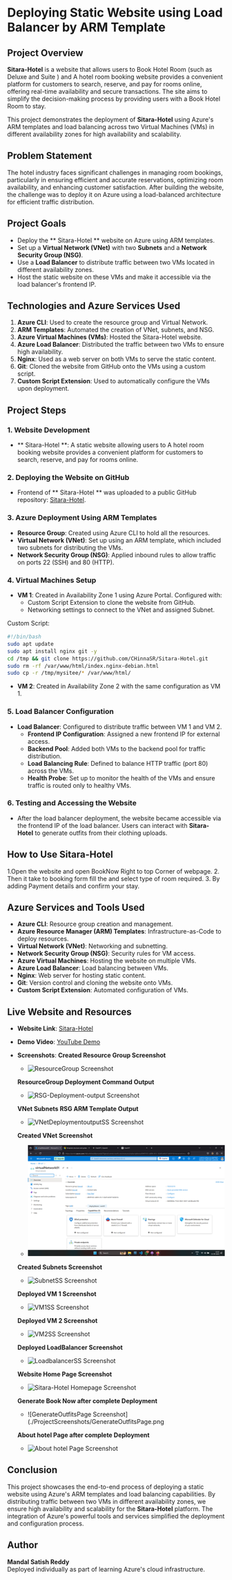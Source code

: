 # Deploying Static Website using Load Balancer by ARM Template

## Project Overview

**Sitara-Hotel** is a website that allows users to Book Hotel Room  (such as Deluxe and Suite ) and A hotel room booking website provides a convenient platform for customers to search, reserve, and pay for rooms online, offering real-time availability and secure transactions. The site aims to simplify the decision-making process by providing users with a Book Hotel Room to stay. 

This project demonstrates the deployment of **Sitara-Hotel** using Azure's ARM templates and load balancing across two Virtual Machines (VMs) in different availability zones for high availability and scalability.

## Problem Statement

The hotel industry faces significant challenges in managing room bookings, particularly in ensuring efficient and accurate reservations, optimizing room availability, and enhancing customer satisfaction. After building the website, the challenge was to deploy it on Azure using a load-balanced architecture for efficient traffic distribution.

## Project Goals

- Deploy the ** Sitara-Hotel ** website on Azure using ARM templates.
- Set up a **Virtual Network (VNet)** with two **Subnets** and a **Network Security Group (NSG)**.
- Use a **Load Balancer** to distribute traffic between two VMs located in different availability zones.
- Host the static website on these VMs and make it accessible via the load balancer's frontend IP.

## Technologies and Azure Services Used

1. **Azure CLI**: Used to create the resource group and Virtual Network.
2. **ARM Templates**: Automated the creation of VNet, subnets, and NSG.
3. **Azure Virtual Machines (VMs)**: Hosted the Sitara-Hotel website.
4. **Azure Load Balancer**: Distributed the traffic between two VMs to ensure high availability.
5. **Nginx**: Used as a web server on both VMs to serve the static content.
6. **Git**: Cloned the website from GitHub onto the VMs using a custom script.
7. **Custom Script Extension**: Used to automatically configure the VMs upon deployment.

## Project Steps

### 1. Website Development
- ** Sitara-Hotel **: A static website allowing users to A hotel room booking website provides a convenient platform for customers to search, reserve, and pay for rooms online.

### 2. Deploying the Website on GitHub
- Frontend of  ** Sitara-Hotel ** was uploaded to a public GitHub repository: [Sitara-Hotel](https://github.com/CHinnaSR/Sitara-Hotel.git).

### 3. Azure Deployment Using ARM Templates
- **Resource Group**: Created using Azure CLI to hold all the resources.
- **Virtual Network (VNet)**: Set up using an ARM template, which included two subnets for distributing the VMs.
- **Network Security Group (NSG)**: Applied inbound rules to allow traffic on ports 22 (SSH) and 80 (HTTP).
  
### 4. Virtual Machines Setup
- **VM 1**: Created in Availability Zone 1 using Azure Portal. Configured with:
  - Custom Script Extension to clone the website from GitHub.
  - Networking settings to connect to the VNet and assigned Subnet.
  
 Custom Script:
  ```bash
  #!/bin/bash
  sudo apt update
  sudo apt install nginx git -y
  cd /tmp && git clone https://github.com/CHinnaSR/Sitara-Hotel.git
  sudo rm -rf /var/www/html/index.nginx-debian.html
  sudo cp -r /tmp/mysitee/* /var/www/html/
  ```
- **VM 2**: Created in Availability Zone 2 with the same configuration as VM 1.

### 5. Load Balancer Configuration
- **Load Balancer**: Configured to distribute traffic between VM 1 and VM 2.
  - **Frontend IP Configuration**: Assigned a new frontend IP for external access.
  - **Backend Pool**: Added both VMs to the backend pool for traffic distribution.
  - **Load Balancing Rule**: Defined to balance HTTP traffic (port 80) across the VMs.
  - **Health Probe**: Set up to monitor the health of the VMs and ensure traffic is routed only to healthy VMs.

### 6. Testing and Accessing the Website
- After the load balancer deployment, the website became accessible via the frontend IP of the load balancer. Users can interact with **Sitara-Hotel** to generate outfits from their clothing uploads.

## How to Use Sitara-Hotel

1.Open the website and open BookNow Right to top Corner of webpage.
2. Then it take to booking form fill the  and select type of room required.
3. By adding Payment details and confirm your stay.

## Azure Services and Tools Used

- **Azure CLI**: Resource group creation and management.
- **Azure Resource Manager (ARM) Templates**: Infrastructure-as-Code to deploy resources.
- **Virtual Network (VNet)**: Networking and subnetting.
- **Network Security Group (NSG)**: Security rules for VM access.
- **Azure Virtual Machines**: Hosting the website on multiple VMs.
- **Azure Load Balancer**: Load balancing between VMs.
- **Nginx**: Web server for hosting static content.
- **Git**: Version control and cloning the website onto VMs.
- **Custom Script Extension**: Automated configuration of VMs.

## Live Website and Resources

- **Website Link**: [Sitara-Hotel](https://github.com/CHinnaSR/Sitara-Hotel.git)
- **Demo Video**: [YouTube Demo](https://youtube.com/example)
- **Screenshots**:
  **Created Resource Group Screenshot**
  - ![ResourceGroup Screenshot](https://github.com/CHinnaSR/Sitara-Hotel/blob/main/Screenshot%20ResourceGroup.png)
    
  **ResourceGroup Deployment Command Output**
  - ![RSG-Deployment-output Screenshot](https://github.com/CHinnaSR/Sitara-Hotel/blob/main/RG%20output.png)

  **VNet Subnets RSG ARM Template Output**
  - ![VNetDeploymentoutputSS Screenshot](https://github.com/CHinnaSR/Sitara-Hotel/blob/main/NSG%20%26Vnet.png)

   **Created VNet Screenshot** 
  - ![VNetSS Screenshot](vnet.png )

  **Created Subnets Screenshot**
  - ![SubnetSS Screenshot]( "C:\Users\manda\OneDrive\Pictures\Screenshots\Subnet.png")

   **Deployed VM 1 Screenshot**
  - ![VM1SS Screenshot](./ProjectScreenshots/VM1SS.png)

  **Deployed VM 2 Screenshot**
  - ![VM2SS Screenshot](./ProjectScreenshots/VM2SS.png)

  **Deployed LoadBalancer Screenshot**
  - ![LoadbalancerSS Screenshot](./ProjectScreenshots/LoadbalancerSS.png)

  **Website Home Page Screenshot**
  - ![Sitara-Hotel Homepage Screenshot](./ProjectScreenshots/closet.AIHomePage.png)

  **Generate Book Now after complete Deployment**
  - ![GenerateOutfitsPage Screenshot](./ProjectScreenshots/GenerateOutfitsPage.png

  **About hotel Page after complete Deployment**
  - ![About hotel Page Screenshot](./ProjectScreenshots/AboutUsPage.png)


## Conclusion

This project showcases the end-to-end process of deploying a static website using Azure's ARM templates and load balancing capabilities. By distributing traffic between two VMs in different availability zones, we ensure high availability and scalability for the **Sitara-Hotel** platform. The integration of Azure's powerful tools and services simplified the deployment and configuration process.

## Author

**Mandal Satish Reddy**  
Deployed individually as part of learning Azure's cloud infrastructure.


